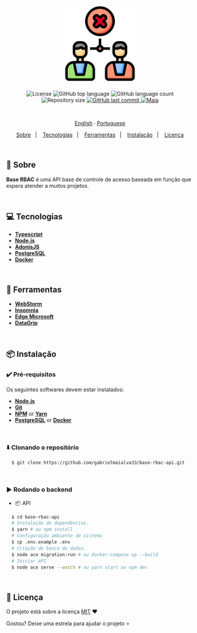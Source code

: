 <h1 align="center">
  <img src=".github/assets/images/img1.png" height="200px" alt="TKC">
</h1>

<p align="center">
  <img src="https://img.shields.io/github/license/gabrielmaialva33/base-rbac-api?color=00b8d3?style=flat&logo=appveyor" alt="License" />
  <img src="https://img.shields.io/github/languages/top/gabrielmaialva33/base-rbac-api?style=flat&logo=appveyor" alt="GitHub top language" >
  <img src="https://img.shields.io/github/languages/count/gabrielmaialva33/base-rbac-api?style=flat&logo=appveyor" alt="GitHub language count" >
  <img src="https://img.shields.io/github/repo-size/gabrielmaialva33/base-rbac-api?style=flat&logo=appveyor" alt="Repository size" >
  <a href="https://github.com/gabrielmaialva33/base-rbac-api/commits/master">
    <img src="https://img.shields.io/github/last-commit/gabrielmaialva33/base-rbac-api?style=flat&logo=appveyor" alt="GitHub last commit" >
    <img src="https://img.shields.io/badge/feito%20por-Maia-15c3d6?style=flat&logo=appveyor" alt="Maia" >
  </a>
</p>

<br>

<p align="center">
    <a href="README.md">English</a>
    ·
    <a href="README-pt.md">Portuguese</a>
</p>

<p align="center">
  <a href="#bookmark-about">Sobre</a>&nbsp;&nbsp;&nbsp;|&nbsp;&nbsp;&nbsp;
  <a href="#computer-technologies">Tecnologias</a>&nbsp;&nbsp;&nbsp;|&nbsp;&nbsp;&nbsp;
  <a href="#wrench-tools">Ferramentas</a>&nbsp;&nbsp;&nbsp;|&nbsp;&nbsp;&nbsp;
  <a href="#package-installation">Instalação</a>&nbsp;&nbsp;&nbsp;|&nbsp;&nbsp;&nbsp;
  <a href="#memo-license">Licença</a>
</p>

<br>

## :bookmark: Sobre

**Base RBAC** é uma API base de controle de acesso baseada em função que espera atender a muitos projetos.

<br>

## :computer: Tecnologias

- **[Typescript](https://www.typescriptlang.org/)**
- **[Node.js](https://nodejs.org/)**
- **[AdonisJS](https://adonisjs.com/)**
- **[PostgreSQL](https://www.postgresql.org/)**
- **[Docker](https://www.docker.com/)**

<br>

## :wrench: Ferramentas

- **[WebStorm](https://www.jetbrains.com/webstorm/)**
- **[Insomnia](https://insomnia.rest/)**
- **[Edge Microsoft](https://www.microsoft.com/pt-br/edge/)**
- **[DataGrip](https://www.jetbrains.com/datagrip/)**

<br>

## :package: Instalação

### :heavy_check_mark: **Pré-requisitos**

Os seguintes softwares devem estar instalados:

- **[Node.js](https://nodejs.org/en/)**
- **[Git](https://git-scm.com/)**
- **[NPM](https://www.npmjs.com/)** or **[Yarn](https://yarnpkg.com/)**
- **[PostgreSQL](https://www.postgresql.org/download/)** or **[Docker](https://www.docker.com/get-started/)**

<br>

### :arrow_down: **Clonando o repositório**

```sh
  $ git clone https://github.com/gabrielmaialva33/base-rbac-api.git
```

<br>

### :arrow_forward: **Rodando o backend**

- :package: API

```sh
  $ cd base-rbac-api
  # Instalação de dependências.
  $ yarn # ou npm install
  # Configuração ambiente de sistema
  $ cp .env.example .env
  # Criação de banco de dados.
  $ node ace migration:run # ou docker-compose up --build
  # Iniciar API
  $ node ace serve --watch # ou yarn start ou npm dev
```

<br>

## :memo: Licença

O projeto está sobre a licença [MIT](./LICENSE) ❤️

Gostou? Deixe uma estrela para ajudar o projeto ⭐
